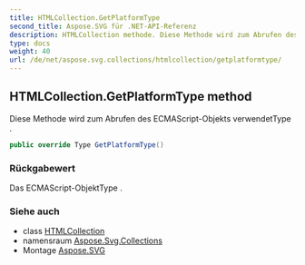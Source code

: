 ```yaml
---
title: HTMLCollection.GetPlatformType
second_title: Aspose.SVG für .NET-API-Referenz
description: HTMLCollection methode. Diese Methode wird zum Abrufen des ECMAScriptObjekts verwendetType .
type: docs
weight: 40
url: /de/net/aspose.svg.collections/htmlcollection/getplatformtype/
---
```

## HTMLCollection.GetPlatformType method

Diese Methode wird zum Abrufen des ECMAScript-Objekts verwendetType .

```csharp
public override Type GetPlatformType()
```

### Rückgabewert

Das ECMAScript-ObjektType .

### Siehe auch

* class [HTMLCollection](../)
* namensraum [Aspose.Svg.Collections](../../htmlcollection/)
* Montage [Aspose.SVG](../../../)


